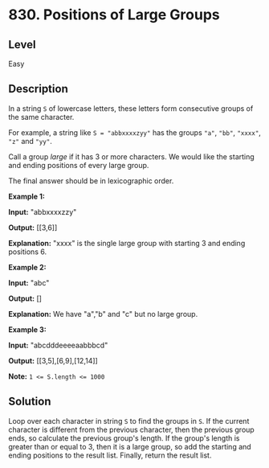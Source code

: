 # 830. Positions of Large Groups
## Level
Easy

## Description
In a string `S` of lowercase letters, these letters form consecutive groups of the same character.

For example, a string like `S = "abbxxxxzyy"` has the groups `"a"`, `"bb"`, `"xxxx"`, `"z"` and `"yy"`.

Call a group *large* if it has 3 or more characters. We would like the starting and ending positions of every large group.

The final answer should be in lexicographic order.

**Example 1:**

**Input:** "abbxxxxzzy"

**Output:** [[3,6]]

**Explanation:** "xxxx" is the single large group with starting  3 and ending positions 6.

**Example 2:**

**Input:** "abc"

**Output:** []

**Explanation:** We have "a","b" and "c" but no large group.

**Example 3:**

**Input:** "abcdddeeeeaabbbcd"

**Output:** [[3,5],[6,9],[12,14]]

**Note:** `1 <= S.length <= 1000`

## Solution
Loop over each character in string `S` to find the groups in `S`. If the current character is different from the previous character, then the previous group ends, so calculate the previous group's length. If the group's length is greater than or equal to 3, then it is a large group, so add the starting and ending positions to the result list. Finally, return the result list.
